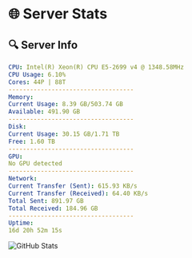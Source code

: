 # 🌐 Server Stats
## 🔍 Server Info
```yaml
CPU: Intel(R) Xeon(R) CPU E5-2699 v4 @ 1348.58MHz
CPU Usage: 6.10%
Cores: 44P | 88T
-----------------------------------
Memory:
Current Usage: 8.39 GB/503.74 GB
Available: 491.90 GB
-----------------------------------
Disk:
Current Usage: 30.15 GB/1.71 TB
Free: 1.60 TB
-----------------------------------
GPU:
No GPU detected
-----------------------------------
Network:
Current Transfer (Sent): 615.93 KB/s
Current Transfer (Received): 64.40 KB/s
Total Sent: 891.97 GB
Total Received: 184.96 GB
-----------------------------------
Uptime:
16d 20h 52m 15s
```
![GitHub Stats](https://img.shields.io/badge/Updated-2025-05-06_14:01:03-blue)